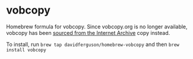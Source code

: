 # vobcopy

Homebrew formula for vobcopy. Since vobcopy.org is no longer available, vobcopy has been [sourced from the Internet Archive](http://web.archive.org/web/20160309064600/http://vobcopy.org/download/vobcopy-1.2.0.tar.bz2) copy instead.

To install, run ``brew tap davidferguson/homebrew-vobcopy`` and then ``brew install vobcopy``
